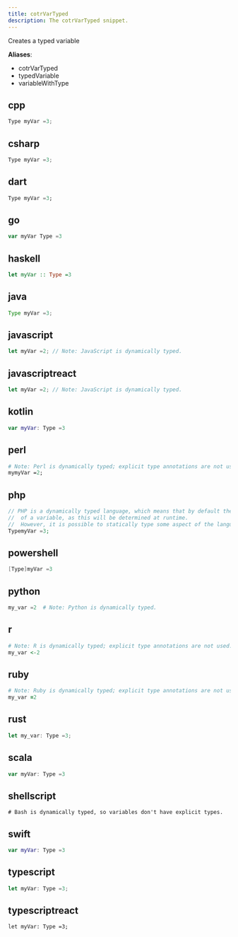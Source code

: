 ```yaml
---
title: cotrVarTyped
description: The cotrVarTyped snippet.
---
```


Creates a typed variable

**Aliases**:
- cotrVarTyped
- typedVariable
- variableWithType

## cpp
```cpp
Type myVar =3;
```

## csharp
```csharp
Type myVar =3;
```

## dart
```dart
Type myVar =3;
```

## go
```go
var myVar Type =3
```

## haskell
```haskell
let myVar :: Type =3
```

## java
```java
Type myVar =3;
```

## javascript
```javascript
let myVar =2; // Note: JavaScript is dynamically typed.
```

## javascriptreact
```javascriptreact
let myVar =2; // Note: JavaScript is dynamically typed.
```

## kotlin
```kotlin
var myVar: Type =3
```

## perl
```perl
# Note: Perl is dynamically typed; explicit type annotations are not used.
mymyVar =2;
```

## php
```php
// PHP is a dynamically typed language, which means that by default there is no need to specify the type
//  of a variable, as this will be determined at runtime.
//  However, it is possible to statically type some aspect of the language via the use of type declarations.
TypemyVar =3;
```

## powershell
```powershell
[Type]myVar =3
```

## python
```python
my_var =2  # Note: Python is dynamically typed.
```

## r
```r
# Note: R is dynamically typed; explicit type annotations are not used.
my_var <-2
```

## ruby
```ruby
# Note: Ruby is dynamically typed; explicit type annotations are not used.
my_var =2
```

## rust
```rust
let my_var: Type =3;
```

## scala
```scala
var myVar: Type =3
```

## shellscript
```shellscript
# Bash is dynamically typed, so variables don't have explicit types.
```

## swift
```swift
var myVar: Type =3
```

## typescript
```typescript
let myVar: Type =3;
```

## typescriptreact
```typescriptreact
let myVar: Type =3;
```

